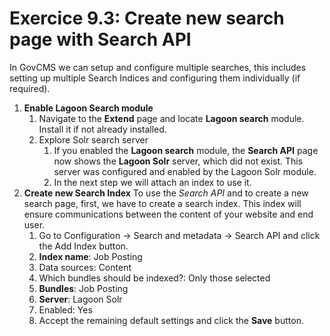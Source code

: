 # Exercice 9.3: Create new search page with Search API



In GovCMS we can setup and configure multiple searches, this includes setting up multiple Search Indices and configuring them individually \(if required\).

1. **Enable Lagoon Search module**
   1. Navigate to the **Extend** page and locate **Lagoon search** module. Install it if not already installed.
   2. Explore Solr search server
      1. If you enabled the **Lagoon search** module, the **Search API** page now shows the **Lagoon Solr** server, which did not exist. This server was configured and enabled by the Lagoon Solr module.
      2. In the next step we will attach an index to use it.
2. **Create new Search Index**  To use the _Search API_ and to create a new search page, first, we have to create a search index. This index will ensure communications between the content of your website and end user.
   1. Go to Configuration → Search and metadata → Search API and click the Add Index button.
   2. **Index name**: Job Posting
   3. Data sources: Content
   4. Which bundles should be indexed?: Only those selected
   5. **Bundles**: Job Posting
   6. **Server**: Lagoon Solr
   7. Enabled: Yes
   8. Accept the remaining default settings and click the **Save** button.

